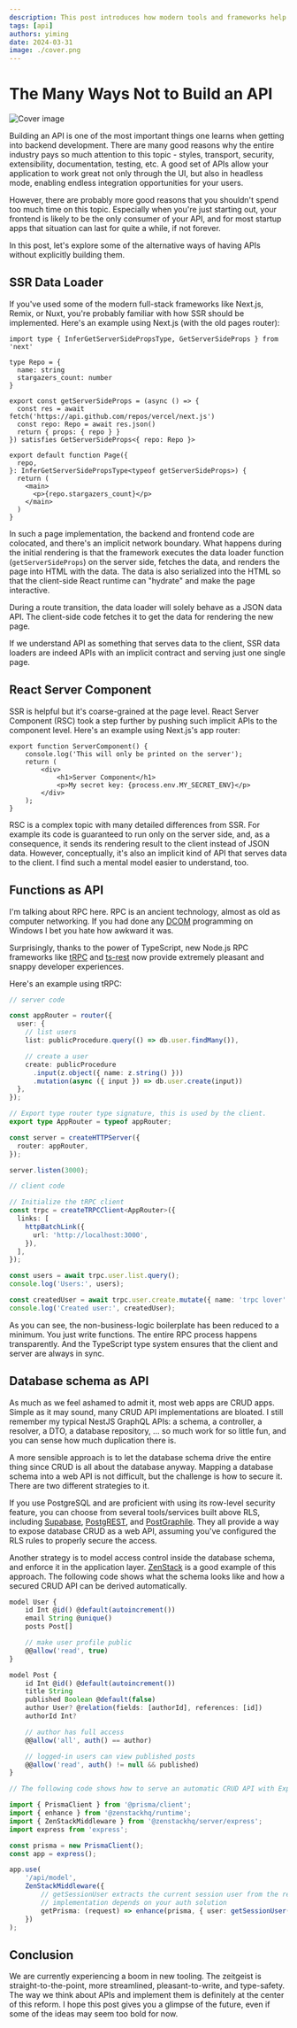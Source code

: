 ```yaml
---
description: This post introduces how modern tools and frameworks help you derive web APIs without explicitly implementing them.
tags: [api]
authors: yiming
date: 2024-03-31
image: ./cover.png
---
```


# The Many Ways Not to Build an API

![Cover image](cover.png)

Building an API is one of the most important things one learns when getting into backend development. There are many good reasons why the entire industry pays so much attention to this topic - styles, transport, security, extensibility, documentation, testing, etc. A good set of APIs allow your application to work great not only through the UI, but also in headless mode, enabling endless integration opportunities for your users.

<!-- truncate -->

However, there are probably more good reasons that you shouldn't spend too much time on this topic. Especially when you're just starting out, your frontend is likely to be the only consumer of your API, and for most startup apps that situation can last for quite a while, if not forever.

In this post, let's explore some of the alternative ways of having APIs without explicitly building them.

## SSR Data Loader

If you've used some of the modern full-stack frameworks like Next.js, Remix, or Nuxt, you're probably familiar with how SSR should be implemented. Here's an example using Next.js (with the old pages router):

```tsx
import type { InferGetServerSidePropsType, GetServerSideProps } from 'next'
 
type Repo = {
  name: string
  stargazers_count: number
}

export const getServerSideProps = (async () => {
  const res = await fetch('https://api.github.com/repos/vercel/next.js')
  const repo: Repo = await res.json()
  return { props: { repo } }
}) satisfies GetServerSideProps<{ repo: Repo }>

export default function Page({
  repo,
}: InferGetServerSidePropsType<typeof getServerSideProps>) {
  return (
    <main>
      <p>{repo.stargazers_count}</p>
    </main>
  )
}
```

In such a page implementation, the backend and frontend code are colocated, and there's an implicit network boundary. What happens during the initial rendering is that the framework executes the data loader function (`getServerSideProps`) on the server side, fetches the data, and renders the page into HTML with the data. The data is also serialized into the HTML so that the client-side React runtime can "hydrate" and make the page interactive.

During a route transition, the data loader will solely behave as a JSON data API. The client-side code fetches it to get the data for rendering the new page.

If we understand API as something that serves data to the client, SSR data loaders are indeed APIs with an implicit contract and serving just one single page.

## React Server Component

SSR is helpful but it's coarse-grained at the page level. React Server Component (RSC) took a step further by pushing such implicit APIs to the component level. Here's an example using Next.js's app router:

```tsx
export function ServerComponent() {
    console.log('This will only be printed on the server');
    return (
        <div>
            <h1>Server Component</h1>
            <p>My secret key: {process.env.MY_SECRET_ENV}</p>
        </div>
    );
}
```

RSC is a complex topic with many detailed differences from SSR. For example its code is guaranteed to run only on the server side, and, as a consequence, it sends its rendering result to the client instead of JSON data. However, conceptually, it's also an implicit kind of API that serves data to the client. I find such a mental model easier to understand, too.

## Functions as API

I'm talking about RPC here. RPC is an ancient technology, almost as old as computer networking. If you had done any [DCOM](https://en.wikipedia.org/wiki/Distributed_Component_Object_Model) programming on Windows I bet you hate how awkward it was. 

Surprisingly, thanks to the power of TypeScript, new Node.js RPC frameworks like [tRPC](https://trpc.io) and [ts-rest](https://ts-rest.com/) now provide extremely pleasant and snappy developer experiences. 

Here's an example using tRPC:

```ts
// server code

const appRouter = router({
  user: {
    // list users
    list: publicProcedure.query(() => db.user.findMany()),

    // create a user
    create: publicProcedure
      .input(z.object({ name: z.string() }))
      .mutation(async ({ input }) => db.user.create(input))
  },
});

// Export type router type signature, this is used by the client.
export type AppRouter = typeof appRouter;

const server = createHTTPServer({
  router: appRouter,
});

server.listen(3000);
```

```ts
// client code

// Initialize the tRPC client
const trpc = createTRPCClient<AppRouter>({
  links: [
    httpBatchLink({
      url: 'http://localhost:3000',
    }),
  ],
});

const users = await trpc.user.list.query();
console.log('Users:', users);

const createdUser = await trpc.user.create.mutate({ name: 'trpc lover' });
console.log('Created user:', createdUser);
```

As you can see, the non-business-logic boilerplate has been reduced to a minimum. You just write functions. The entire RPC process happens transparently. And the TypeScript type system ensures that the client and server are always in sync.

## Database schema as API

As much as we feel ashamed to admit it, most web apps are CRUD apps. Simple as it may sound, many CRUD API implementations are bloated. I still remember my typical NestJS GraphQL APIs: a schema, a controller, a resolver, a DTO, a database repository, ... so much work for so little fun, and you can sense how much duplication there is.

A more sensible approach is to let the database schema drive the entire thing since CRUD is all about the database anyway. Mapping a database schema into a web API is not difficult, but the challenge is how to secure it. There are two different strategies to it.

If you use PostgreSQL and are proficient with using its row-level security feature, you can choose from several tools/services built above RLS, including [Supabase](https://supabase.com), [PostgREST](https://postgrest.org/), and [PostGraphile](https://www.graphile.org/postgraphile/). They all provide a way to expose database CRUD as a web API, assuming you've configured the RLS rules to properly secure the access.

Another strategy is to model access control inside the database schema, and enforce it in the application layer. [ZenStack](https://zenstack.dev/) is a good example of this approach. The following code shows what the schema looks like and how a secured CRUD API can be derived automatically.

```ts
model User {
    id Int @id() @default(autoincrement())
    email String @unique()
    posts Post[]

    // make user profile public
    @@allow('read', true)
}

model Post {
    id Int @id() @default(autoincrement())
    title String
    published Boolean @default(false)
    author User? @relation(fields: [authorId], references: [id])
    authorId Int?

    // author has full access
    @@allow('all', auth() == author)

    // logged-in users can view published posts
    @@allow('read', auth() != null && published)
}
```

```ts
// The following code shows how to serve an automatic CRUD API with Express.js

import { PrismaClient } from '@prisma/client';
import { enhance } from '@zenstackhq/runtime';
import { ZenStackMiddleware } from '@zenstackhq/server/express';
import express from 'express';

const prisma = new PrismaClient();
const app = express();

app.use(
    '/api/model',
    ZenStackMiddleware({
        // getSessionUser extracts the current session user from the request, its
        // implementation depends on your auth solution
        getPrisma: (request) => enhance(prisma, { user: getSessionUser(request) }),
    })
);
```


## Conclusion

We are currently experiencing a boom in new tooling. The zeitgeist is straight-to-the-point, more streamlined, pleasant-to-write, and type-safety. The way we think about APIs and implement them is definitely at the center of this reform. I hope this post gives you a glimpse of the future, even if some of the ideas may seem too bold for now.